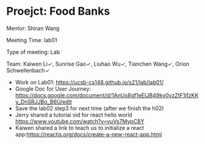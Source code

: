 # Proejct: Food Banks

Mentor: Shiran Wang

Meeting Time: lab01

Type of meeting: Lab

Team: Kaiwen Li✓, Sunrise Gao✓, Liuhao Wu✓, Tianchen Wang✓, Orion Schwellenbach✓

- Work on Lab01: https://ucsb-cs148.github.io/s21/lab/lab01/
- Google Doc for User Journey: https://docs.google.com/document/d/1AnUx8gf1eEIJB49kv0vzZtF1ifzKKy_DnSRJJBo_B6U/edit
- Save the lab02 step3 for next time (after we finish the h02)
- Jerry shared a tutorial vid for react hello world https://www.youtube.com/watch?v=vuVs7MypC8Y
- Kaiwen shared a link to teach us to initialize a react app:https://reactjs.org/docs/create-a-new-react-app.html
